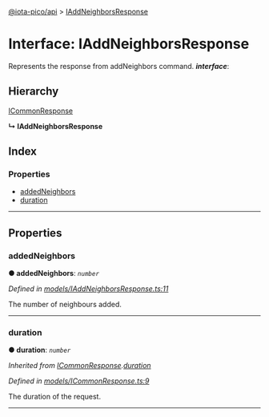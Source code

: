 [@iota-pico/api](../README.md) > [IAddNeighborsResponse](../interfaces/iaddneighborsresponse.md)

# Interface: IAddNeighborsResponse

Represents the response from addNeighbors command.
*__interface__*: 

## Hierarchy

 [ICommonResponse](icommonresponse.md)

**↳ IAddNeighborsResponse**

## Index

### Properties

* [addedNeighbors](iaddneighborsresponse.md#addedneighbors)
* [duration](iaddneighborsresponse.md#duration)

---

## Properties

<a id="addedneighbors"></a>

###  addedNeighbors

**●  addedNeighbors**:  *`number`* 

*Defined in [models/IAddNeighborsResponse.ts:11](https://github.com/iota-pico/api/blob/5406202/src/models/IAddNeighborsResponse.ts#L11)*

The number of neighbours added.

___

<a id="duration"></a>

###  duration

**●  duration**:  *`number`* 

*Inherited from [ICommonResponse](icommonresponse.md).[duration](icommonresponse.md#duration)*

*Defined in [models/ICommonResponse.ts:9](https://github.com/iota-pico/api/blob/5406202/src/models/ICommonResponse.ts#L9)*

The duration of the request.

___

